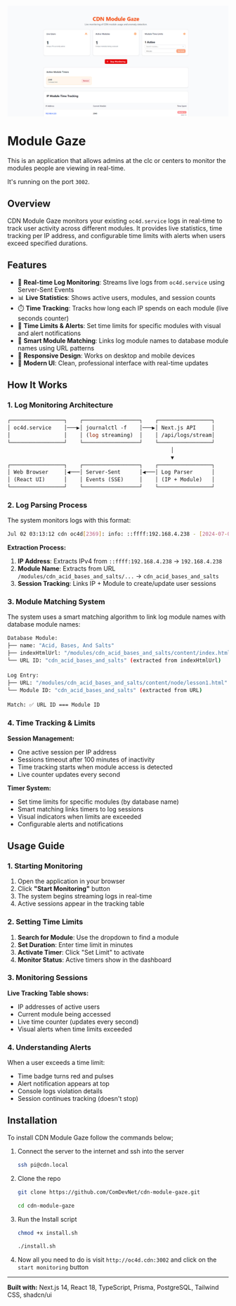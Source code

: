 <img src="public/og.jpg" alt="Gaze open graph" align="center" />

# Module Gaze

This is an application that allows admins at the clc or centers to monitor the modules people are viewing in real-time.

It's running on the port `3002`.

## Overview

CDN Module Gaze monitors your existing `oc4d.service` logs in real-time to track user activity across different modules. It provides live statistics, time tracking per IP address, and configurable time limits with alerts when users exceed specified durations.

## Features

- 🔴 **Real-time Log Monitoring**: Streams live logs from `oc4d.service` using Server-Sent Events
- 📊 **Live Statistics**: Shows active users, modules, and session counts
- ⏱️ **Time Tracking**: Tracks how long each IP spends on each module (live seconds counter)
- 🚨 **Time Limits & Alerts**: Set time limits for specific modules with visual and alert notifications
- 🎯 **Smart Module Matching**: Links log module names to database module names using URL patterns
- 📱 **Responsive Design**: Works on desktop and mobile devices
- 🌙 **Modern UI**: Clean, professional interface with real-time updates

## How It Works

### 1. Log Monitoring Architecture

```ml
┌─────────────────┐    ┌──────────────────┐    ┌─────────────────┐
│ oc4d.service    │───▶│ journalctl -f    │───▶│ Next.js API     │
│                 │    │ (log streaming)  │    │ /api/logs/stream│
└─────────────────┘    └──────────────────┘    └─────────────────┘
                                                    │
                                                    ▼
┌─────────────────┐    ┌──────────────────┐    ┌─────────────────┐
│ Web Browser     │◀───│ Server-Sent      │◀───│ Log Parser      │
│ (React UI)      │    │ Events (SSE)     │    │ (IP + Module)   │
└─────────────────┘    └──────────────────┘    └─────────────────┘
```

### 2. Log Parsing Process

The system monitors logs with this format:

```bash
Jul 02 03:13:12 cdn oc4d[2369]: info: ::ffff:192.168.4.238 - [2024-07-02T03:13:12.202Z] "GET /modules/cdn_acid_bases_and_salts/content/index.html HTTP/1.1" 200
```

**Extraction Process:**

1. **IP Address**: Extracts IPv4 from `::ffff:192.168.4.238` → `192.168.4.238`
2. **Module Name**: Extracts from URL `/modules/cdn_acid_bases_and_salts/...` → `cdn_acid_bases_and_salts`
3. **Session Tracking**: Links IP + Module to create/update user sessions

### 3. Module Matching System

The system uses a smart matching algorithm to link log module names with database module names:

```bash
Database Module:
├── name: "Acid, Bases, And Salts"
├── indexHtmlUrl: "/modules/cdn_acid_bases_and_salts/content/index.html"
└── URL ID: "cdn_acid_bases_and_salts" (extracted from indexHtmlUrl)

Log Entry:
├── URL: "/modules/cdn_acid_bases_and_salts/content/node/lesson1.html"
└── Module ID: "cdn_acid_bases_and_salts" (extracted from URL)

Match: ✅ URL ID === Module ID
```

### 4. Time Tracking & Limits

**Session Management:**

- One active session per IP address
- Sessions timeout after 100 minutes of inactivity
- Time tracking starts when module access is detected
- Live counter updates every second

**Timer System:**

- Set time limits for specific modules (by database name)
- Smart matching links timers to log sessions
- Visual indicators when limits are exceeded
- Configurable alerts and notifications

## Usage Guide

### 1. Starting Monitoring

1. Open the application in your browser
2. Click **"Start Monitoring"** button
3. The system begins streaming logs in real-time
4. Active sessions appear in the tracking table

### 2. Setting Time Limits

1. **Search for Module**: Use the dropdown to find a module
2. **Set Duration**: Enter time limit in minutes
3. **Activate Timer**: Click "Set Limit" to activate
4. **Monitor Status**: Active timers show in the dashboard

### 3. Monitoring Sessions

**Live Tracking Table shows:**

- IP addresses of active users
- Current module being accessed
- Live time counter (updates every second)
- Visual alerts when time limits exceeded

### 4. Understanding Alerts

When a user exceeds a time limit:

- Time badge turns red and pulses
- Alert notification appears at top
- Console logs violation details
- Session continues tracking (doesn't stop)

## Installation

To install CDN Module Gaze follow the commands below;

1. Connect the server to the internet and ssh into the server

    ```bash
    ssh pi@cdn.local
    ```

2. Clone the repo

    ```bash
    git clone https://github.com/ComDevNet/cdn-module-gaze.git 
    ```

    ```bash
    cd cdn-module-gaze
    ```

3. Run the Install script

    ```bash
    chmod +x install.sh
    ```

    ```bash
    ./install.sh
    ```

4. Now all you need to do is visit `http://oc4d.cdn:3002` and click on the `start monitoring` button

---

**Built with:** Next.js 14, React 18, TypeScript, Prisma, PostgreSQL, Tailwind CSS, shadcn/ui
